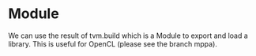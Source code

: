 # Module

We can use the result of tvm.build which is a Module to export and load a library.
This is useful for OpenCL (please see the branch mppa).
